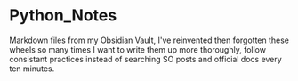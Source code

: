 # Python_Notes
Markdown files from my Obsidian Vault,  I've reinvented then forgotten these wheels so many times I want to write them up more thoroughly, follow consistant practices instead of searching SO posts and official docs every ten minutes.
